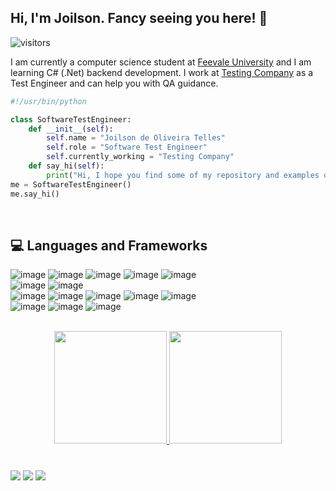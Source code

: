 ## Hi, I'm Joilson. Fancy seeing you here!  👋

![visitors](https://visitor-badge.laobi.icu/badge?page_id=JojoBR07.JojoBR07)

I am currently a computer science student at [Feevale University](https://feevale.br/) and I am learning C# (.Net) backend development. I work at [Testing Company](https://testingcompany.com.br/) as a Test Engineer and can help you with QA guidance.

<!--
- 🔭 I’m currently working on ...
- 🌱 I’m currently learning ...
- 👯 I’m looking to collaborate on ...
- 🤔 I’m looking for help with ...
- 💬 Ask me about ...
- 📫 How to reach me: ...
- 😄 Pronouns: ...
- ⚡ Fun fact: ...
-->

```python
#!/usr/bin/python

class SoftwareTestEngineer:
    def __init__(self):
        self.name = "Joilson de Oliveira Telles"
        self.role = "Software Test Engineer"
        self.currently_working = "Testing Company"
    def say_hi(self):
        print("Hi, I hope you find some of my repository and examples of code interesting. Good studies!")
me = SoftwareTestEngineer()
me.say_hi()
```

</br>

## 💻 Languages and Frameworks
![image](https://img.shields.io/badge/Python-3776AB?style=for-the-badge&logo=python&logoColor=white)
![image](https://img.shields.io/badge/C%23-239120?style=for-the-badge&logo=c-sharp&logoColor=white)
![image](https://img.shields.io/badge/C-00599C?style=for-the-badge&logo=C&logoColor=white)
![image](https://img.shields.io/badge/Java-ED8B00?style=for-the-badge&logo=java&logoColor=white)
![image](https://img.shields.io/badge/PHP-777BB4?style=for-the-badge&logo=php&logoColor=white)
</br>
![image](https://img.shields.io/badge/.NET-5C2D91?style=for-the-badge&logo=.net&logoColor=white)
![image](https://img.shields.io/badge/-Python%20Requests%20-blue?style=for-the-badge&logo=python&logoColor=white)
</br>
![image](https://img.shields.io/badge/-TestNG%20-red?style=for-the-badge&logo=java&logoColor=white)
![image](https://img.shields.io/badge/-PyTest%20-orange?style=for-the-badge&logo=pytest&logoColor=white)
![image](https://img.shields.io/badge/-Selenium%20-yellowgreen?style=for-the-badge&logo=selenium&logoColor=white)
![image](https://img.shields.io/badge/Postman-FF6C37?style=for-the-badge&logo=Postman&logoColor=white)
![image](https://img.shields.io/badge/-Appium%20-lightgrey?style=for-the-badge&logo=android&logoColor=white)
</br>
![image](https://img.shields.io/badge/Microsoft_SQL_Server-CC2927?style=for-the-badge&logo=microsoft-sql-server&logoColor=white)
![image](https://img.shields.io/badge/MySQL-00000F?style=for-the-badge&logo=mysql&logoColor=white)
![image](https://img.shields.io/badge/Oracle-F80000?style=for-the-badge&logo=oracle&logoColor=black)

</br>

<div align="center">
  <a href="https://github.com/JojoBR07">
  <img height="180em" src="https://github-readme-stats.vercel.app/api?username=JojoBR07&show_icons=true&theme=dark&include_all_commits=true&count_private=true"/>
  <img height="180em" src="https://github-readme-stats.vercel.app/api/top-langs/?username=JojoBR07&layout=compact&langs_count=7&theme=dark"/>
</div>


#
  <a href="https://www.instagram.com/joilsonoliveiratelles/" target="_blank"><img src="https://img.shields.io/badge/-Instagram-%23E4405F?style=for-the-badge&logo=instagram&logoColor=white" target="_blank"></a>
  <a href = "mailto:joilsontelles@gmail.com"><img src="https://img.shields.io/badge/-Gmail-%23333?style=for-the-badge&logo=gmail&logoColor=white" target="_blank"></a>
  <a href="https://www.linkedin.com/in/joilson-telles/" target="_blank"><img src="https://img.shields.io/badge/-LinkedIn-%230077B5?style=for-the-badge&logo=linkedin&logoColor=white" target="_blank"></a> 
